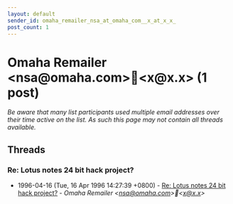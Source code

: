 ```yaml
---
layout: default
sender_id: omaha_remailer_nsa_at_omaha_com__x_at_x_x_
post_count: 1
---
```


# Omaha Remailer <nsa<span>@</span>omaha.com><x<span>@</span>x.x> (1 post)

_Be aware that many list participants used multiple email addresses over their time active on the list. As such this page may not contain all threads available._

## Threads

### Re: Lotus notes 24 bit hack project?
+ 1996-04-16 (Tue, 16 Apr 1996 14:27:39 +0800) - [Re: Lotus notes 24 bit hack project?](/archive/1996/04/add0344e0fda84a18b58c89213b848eba8c5af1ad196d1a5f6e4f6497b5fc574) - _Omaha Remailer \<nsa@omaha.com\>\<x@x.x\>_

